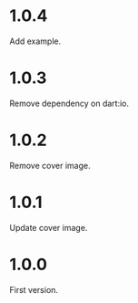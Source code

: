 # 1.0.4

Add example.

# 1.0.3

Remove dependency on dart:io.

# 1.0.2

Remove cover image.

# 1.0.1

Update cover image.

# 1.0.0

First version.
